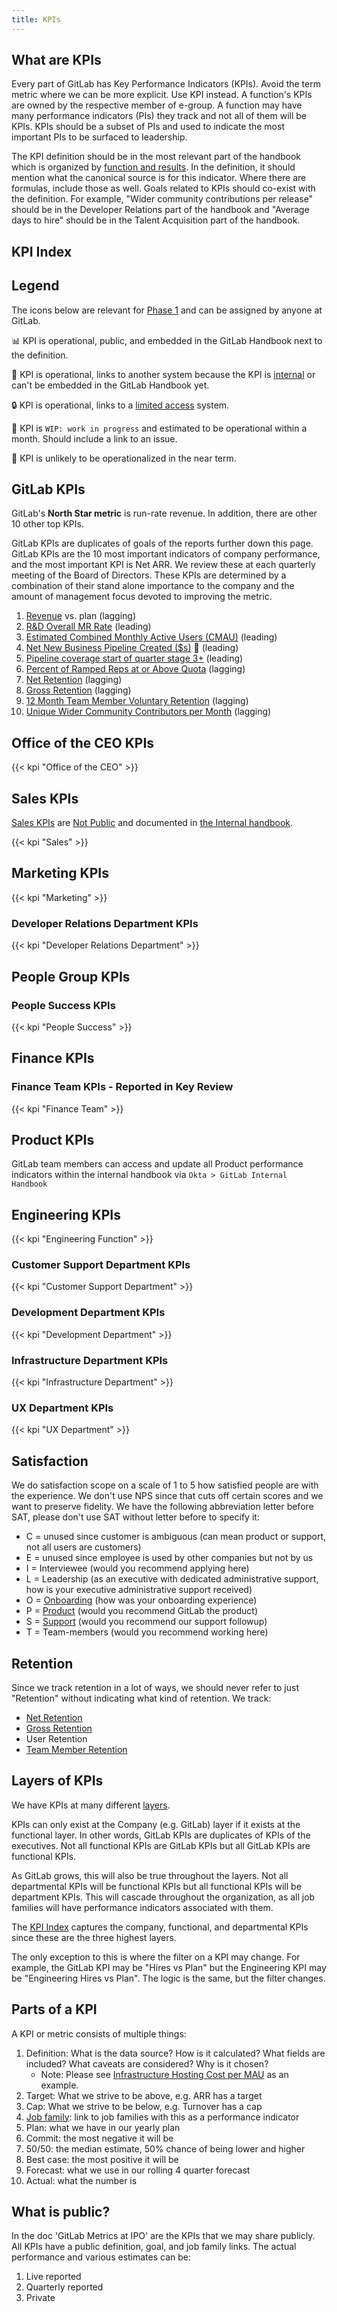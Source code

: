 ```yaml
---
title: KPIs
---
```


## What are KPIs

Every part of GitLab has Key Performance Indicators (KPIs).
Avoid the term metric where we can be more explicit.
Use KPI instead.
A function's KPIs are owned by the respective member of e-group.
A function may have many performance indicators (PIs) they track and not all of them will be KPIs.
KPIs should be a subset of PIs and used to indicate the most important PIs to be surfaced to leadership.

The KPI definition should be in the most relevant part of the handbook which is organized by [function and results](/handbook/about/handbook-usage/#organized-by-function-and-results).
In the definition, it should mention what the canonical source is for this indicator.
Where there are formulas, include those as well.
Goals related to KPIs should co-exist with the definition.
For example, "Wider community contributions per release" should be in the Developer Relations part of the handbook and "Average days to hire" should be in the Talent Acquisition part of the handbook.

## KPI Index

## Legend

The icons below are relevant for [Phase 1](/handbook/company/kpis/) and can be assigned by anyone at GitLab.

📊 KPI is operational, public, and embedded in the GitLab Handbook next to the definition.

🔗 KPI is operational, links to another system because the KPI is [internal](/handbook/communication/confidentiality-levels/#internal) or can't be embedded in the GitLab Handbook yet.

🔒 KPI is operational, links to a [limited access](/handbook/communication/confidentiality-levels/#limited-access) system.

🚧 KPI is `WIP: work in progress` and estimated to be operational within a month. Should include a link to an issue.

🐔 KPI is unlikely to be operationalized in the near term.

## GitLab KPIs

GitLab's **North Star metric** is run-rate revenue. In addition, there are other 10 other top KPIs.

GitLab KPIs are duplicates of goals of the reports further down this page.
GitLab KPIs are the 10 most important indicators of company performance, and the most important KPI is Net ARR.
We review these at each quarterly meeting of the Board of Directors.
These KPIs are determined by a combination of their stand alone importance to the company and the amount of management focus devoted to improving the metric.

1. [Revenue](/handbook/company/kpis/#sales-kpis) vs. plan (lagging)
1. [R&D Overall MR Rate](/handbook/engineering/performance-indicators/#rd-overall-mr-rate) (leading)
1. [Estimated Combined Monthly Active Users (CMAU)](https://internal.gitlab.com/handbook/company/performance-indicators/product/#estimated-combined-monthly-active-users) (leading)
1. [Net New Business Pipeline Created ($s)](/handbook/marketing/performance-indicators/#net-new-business-pipeline-created) 🐔 (leading)
1. [Pipeline coverage start of quarter stage 3+](/handbook/marketing/performance-indicators/#pipeline-coverage) (leading)
1. [Percent of Ramped Reps at or Above Quota](https://internal.gitlab.com/handbook/company/performance-indicators/sales/#percent-of-ramped-reps-at-or-above-quota) (lagging)
1. [Net Retention](/handbook/customer-success/customer-success-vision/#retention-and-reasons-for-churn) (lagging)
1. [Gross Retention](/handbook/customer-success/customer-success-vision/#retention-and-reasons-for-churn) (lagging)
1. [12 Month Team Member Voluntary Retention](/handbook/people-group/people-success-performance-indicators/#team-member-voluntary-retention-rolling-12-months) (lagging)
1. [Unique Wider Community Contributors per Month](/handbook/marketing/developer-relations/performance-indicators/#unique-wider-community-contributors-per-month) (lagging)

## Office of the CEO KPIs

{{< kpi "Office of the CEO" >}}

## Sales KPIs

[Sales KPIs](https://internal.gitlab.com/handbook/company/performance-indicators/sales/#kpi-summary) are [Not Public](/handbook/communication/confidentiality-levels/#not-public) and documented in [the Internal handbook](/handbook/about/handbook-usage/#the-internal-handbook).

{{< kpi "Sales" >}}

## Marketing KPIs

{{< kpi "Marketing" >}}

### Developer Relations Department KPIs

{{< kpi "Developer Relations Department" >}}

## People Group KPIs

### People Success KPIs

{{< kpi "People Success" >}}

## Finance KPIs

### Finance Team KPIs - Reported in Key Review

{{< kpi "Finance Team" >}}

## Product KPIs

GitLab team members can access and update all Product performance indicators within the internal handbook via `Okta > GitLab Internal Handbook`

## Engineering KPIs

{{< kpi "Engineering Function" >}}

### Customer Support Department KPIs

{{< kpi "Customer Support Department" >}}

### Development Department KPIs

{{< kpi "Development Department" >}}

### Infrastructure Department KPIs

{{< kpi "Infrastructure Department" >}}

### UX Department KPIs

{{< kpi "UX Department" >}}

## Satisfaction

We do satisfaction scope on a scale of 1 to 5 how satisfied people are with the experience.
We don't use NPS since that cuts off certain scores and we want to preserve fidelity.
We have the following abbreviation letter before SAT, please don't use SAT without letter before to specify it:

- C = unused since customer is ambiguous (can mean product or support, not all users are customers)
- E = unused since employee is used by other companies but not by us
- I = Interviewee (would you recommend applying here)
- L = Leadership (as an executive with dedicated administrative support, how is your executive administrative support received)
- O = [Onboarding](/handbook/people-group/people-success-performance-indicators/#onboarding-tsat) (how was your onboarding experience)
- P = [Product](https://internal.gitlab.com/handbook/company/performance-indicators/product/) (would you recommend GitLab the product)
- S = [Support](/handbook/support/performance-indicators/#support-satisfaction-ssat) (would you recommend our support followup)
- T = Team-members (would you recommend working here)

## Retention

Since we track retention in a lot of ways, we should never refer to just "Retention" without indicating what kind of retention.
We track:

- [Net Retention](/handbook/customer-success/customer-success-vision/#retention-and-reasons-for-churn)
- [Gross Retention](/handbook/customer-success/customer-success-vision/#retention-and-reasons-for-churn)
- User Retention
- [Team Member Retention](/handbook/people-group/people-success-performance-indicators/#team-member-retention)

## Layers of KPIs

We have KPIs at many different [layers](/handbook/company/structure/#layers).

KPIs can only exist at the Company (e.g. GitLab) layer if it exists at the functional layer.
In other words, GitLab KPIs are duplicates of KPIs of the executives.
Not all functional KPIs are GitLab KPIs but all GitLab KPIs are functional KPIs.

As GitLab grows, this will also be true throughout the layers.
Not all departmental KPIs will be functional KPIs but all functional KPIs will be department KPIs.
This will cascade throughout the organization, as all job families will have performance indicators associated with them.

The [KPI Index](#kpi-index) captures the company, functional, and departmental KPIs since these are the three highest layers.

The only exception to this is where the filter on a KPI may change.
For example, the GitLab KPI may be "Hires vs Plan" but the Engineering KPI may be "Engineering Hires vs Plan".
The logic is the same, but the filter changes.

## Parts of a KPI

A KPI or metric consists of multiple things:

1. Definition: What is the data source? How is it calculated? What fields are included? What caveats are considered? Why is it chosen?
    - Note: Please see [Infrastructure Hosting Cost per MAU](/handbook/engineering/infrastructure/performance-indicators/#infrastructure-hosting-cost-per-gitlab-com-monthly-active-users) as an example.
1. Target: What we strive to be above, e.g. ARR has a target
1. Cap: What we strive to be below, e.g. Turnover has a cap
1. [Job family](/handbook/hiring/job-families/): link to job families with this as a performance indicator
1. Plan: what we have in our yearly plan
1. Commit: the most negative it will be
1. 50/50: the median estimate, 50% chance of being lower and higher
1. Best case: the most positive it will be
1. Forecast: what we use in our rolling 4 quarter forecast
1. Actual: what the number is

## What is public?

In the doc 'GitLab Metrics at IPO' are the KPIs that we may share publicly.
All KPIs have a public definition, goal, and job family links.
The actual performance and various estimates can be:

1. Live reported
1. Quarterly reported
1. Private
